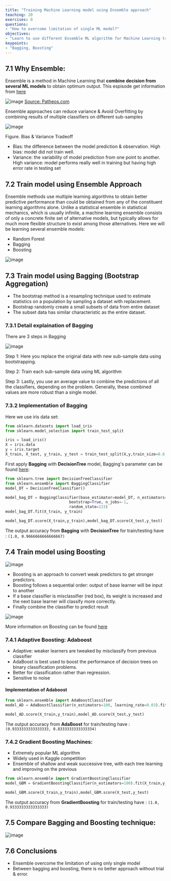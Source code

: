 ```yaml
---
title: "Training Machine Learning model using Ensemble approach"
teaching: 20
exercises: 0
questions:
- "How to overcome limitation of single ML model?"
objectives:
- "Learn to use different Ensemble ML algorithm for Machine Learning training"
keypoints:
- "Bagging, Boosting"
---
```

## 7.1 Why Ensemble:
Ensemble is a method in Machine Learning that **combine decision from several ML models** to obtain optimum output.
This espisode get information from [here](https://www.pluralsight.com/guides/ensemble-methods:-bagging-versus-boosting)

![image](https://user-images.githubusercontent.com/43855029/115078334-7b5b5700-9ecd-11eb-93fb-c3f69e740a5c.png)
[Source: Patheos.com](https://www.patheos.com/blogs/driventoabstraction/2018/07/blind-men-elephant-folklore-knowledge/)

Ensemble approaches can reduce variance & Avoid Overfitting by combining results of multiple classifiers on different sub-samples

![image](https://user-images.githubusercontent.com/43855029/114235479-417ad580-994e-11eb-806b-2f73996f864d.png)

Figure. Bias & Variance Tradeoff

- Bias: the difference between the model prediction & observation. High bias: model did not train well.
- Variance: the variability of model prediction from one point to another. High variance: model performs really well in training but having high error rate in testing set


## 7.2 Train model using Ensemble Approach
Ensemble methods use multiple learning algorithms to obtain better predictive performance than could be obtained from any of the constituent learning algorithms alone.
Unlike a statistical ensemble in statistical mechanics, which is usually infinite, a machine learning ensemble consists of only a concrete finite set of alternative models, but typically allows for much more flexible structure to exist among those alternatives.
Here we will be learning several ensemble models:
- Random Forest
- Bagging
- Boosting 

![image](https://user-images.githubusercontent.com/43855029/115079289-f6713d00-9ece-11eb-90cb-7084e8d7a536.png)


## 7.3 Train model using Bagging (Bootstrap Aggregation)
- The bootstrap method is a resampling technique used to estimate statistics on a population by sampling a dataset with replacement.
- Bootstrap randomly create a small subsets of data from entire dataset
- The subset data has similar characteristic as the entire dataset.

### 7.3.1 Detail explaination of Bagging
There are 3 steps in Bagging

![image](https://user-images.githubusercontent.com/43855029/115079407-202a6400-9ecf-11eb-9c9c-7f3a0bbf1c28.png)

Step 1: Here you replace the original data with new sub-sample data using bootstrapping.

Step 2: Train each sub-sample data using ML algorithm

Step 3: Lastly, you use an average value to combine the predictions of all the classifiers, depending on the problem. Generally, these combined values are more robust than a single model.

### 7.3.2 Implementation of Bagging
Here we use iris data set:
```python
from sklearn.datasets import load_iris
from sklearn.model_selection import train_test_split

iris = load_iris()
X = iris.data
y = iris.target
X_train, X_test, y_train, y_test = train_test_split(X,y,train_size=0.6, random_state = 123)
```
First apply **Bagging** with **DecisionTree** model, Bagging's parameter can be found [here](https://scikit-learn.org/stable/modules/generated/sklearn.ensemble.BaggingClassifier.html):
```python
from sklearn.tree import DecisionTreeClassifier
from sklearn.ensemble import BaggingClassifier
model_DT = DecisionTreeClassifier()

model_bag_DT = BaggingClassifier(base_estimator=model_DT, n_estimators=100,
                            bootstrap=True, n_jobs=-1,
                            random_state=123)
model_bag_DT.fit(X_train, y_train)

model_bag_DT.score(X_train,y_train),model_bag_DT.score(X_test,y_test)
```
The output accuracy from **Bagging** with **DecisionTree** for train/testing have : `(1.0, 0.9666666666666667)`

## 7.4 Train model using Boosting

![image](https://user-images.githubusercontent.com/43855029/121254302-18a48d00-c878-11eb-91e2-3002e0885f36.png)


- Boosting is an approach to convert weak predictors to get stronger predictors.
- Boosting follows a sequential order: output of base learner will be input to another
- If a base classifier is misclassifier (red box), its weight is increased and the next base learner will classify more correctly.
- Finally combine the classifier to predict result

![image](https://user-images.githubusercontent.com/43855029/115079476-39331500-9ecf-11eb-9af5-cb3cb2948cf0.png)

More information on Boosting can be found [here](https://www.analyticsvidhya.com/blog/2015/11/quick-introduction-boosting-algorithms-machine-learning/)

### 7.4.1 Adaptive Boosting: Adaboost
- Adaptive: weaker learners are tweaked by misclassify from previous classifier
- AdaBoost is best used to boost the performance of decision trees on binary classification problems.
- Better for classification rather than regression.
- Sensitive to noise

#### Implementation of Adaboost
```python
from sklearn.ensemble import AdaBoostClassifier
model_AD = AdaBoostClassifier(n_estimators=100, learning_rate=0.03).fit(X_train, y_train)

model_AD.score(X_train,y_train),model_AD.score(X_test,y_test)
```
The output accuracy from **AdaBoost**  for train/testing have : `(0.9333333333333333, 0.8333333333333334)`

### 7.4.2 Gradient Boosting Machines: 
- Extremely popular ML algorithm
- Widely used in Kaggle competition
- Ensemble of shallow and weak successive tree, with each tree learning and improving on the previous

```python
from sklearn.ensemble import GradientBoostingClassifier
model_GBM = GradientBoostingClassifier(n_estimators=100).fit(X_train,y_train)

model_GBM.score(X_train,y_train),model_GBM.score(X_test,y_test)
```
The output accuracy from **GradientBoosting**  for train/testing have : `(1.0, 0.9333333333333333)`

## 7.5 Compare Bagging and Boosting technique:
![image](https://user-images.githubusercontent.com/43855029/115079914-e443ce80-9ecf-11eb-8b19-622abbfe026c.png)

## 7.6 Conclusions
- Ensemble overcome the limitation of using only single model
- Between bagging and boosting, there is no better approach without trial & error.
